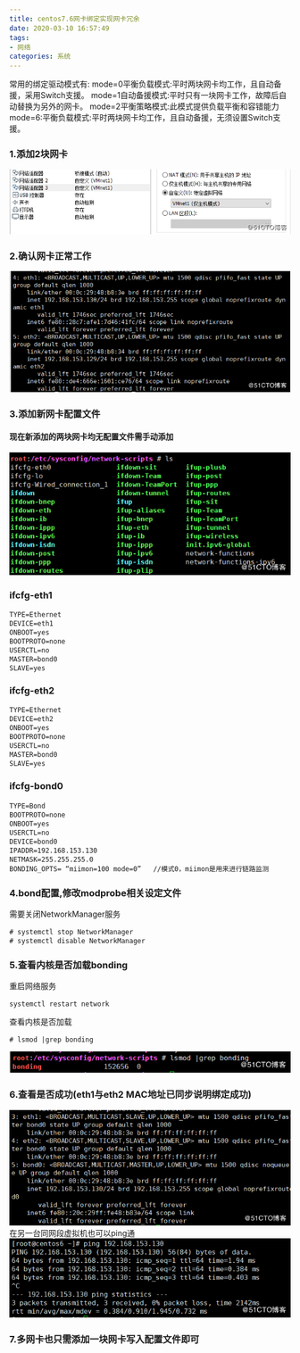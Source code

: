 ```yaml
---
title: centos7.6网卡绑定实现网卡冗余
date: 2020-03-10 16:57:49
tags:
- 网络
categories: 系统
---
```


常用的绑定驱动模式有:
mode=0平衡负载模式:平时两块网卡均工作，且自动备援，采用Switch支援。
mode=1自动备援模式:平时只有一块网卡工作，故障后自动替换为另外的网卡。
mode=2平衡策略模式:此模式提供负载平衡和容错能力
mode=6:平衡负载模式:平时两块网卡均工作，且自动备援，无须设置Switch支援。

<!--more-->

### 1.添加2块网卡

![img](centos7-6网卡绑定实现网卡冗余/a76550e49899eacebce22fd49f129bbb.png)

### 2.确认网卡正常工作

![img](centos7-6网卡绑定实现网卡冗余/666eec6f73791d7b347a902d368ebc66.png)

### 3.添加新网卡配置文件

#### 现在新添加的两块网卡均无配置文件需手动添加

![img](centos7-6网卡绑定实现网卡冗余/e3f132847ffc2f48066b94bd0ee5ecad.png)

### ifcfg-eth1

```
TYPE=Ethernet
DEVICE=eth1
ONBOOT=yes
BOOTPROTO=none
USERCTL=no
MASTER=bond0
SLAVE=yes
```

### ifcfg-eth2

```
TYPE=Ethernet
DEVICE=eth2
ONBOOT=yes
BOOTPROTO=none
USERCTL=no
MASTER=bond0
SLAVE=yes
```

### ifcfg-bond0

```
TYPE=Bond
BOOTPROTO=none
ONBOOT=yes
USERCTL=no
DEVICE=bond0
IPADDR=192.168.153.130
NETMASK=255.255.255.0
BONDING_OPTS= “miimon=100 mode=0”   //模式0，miimon是用来进行链路监测
```

### 4.bond配置,修改modprobe相关设定文件

需要关闭NetworkManager服务

```
# systemctl stop NetworkManager
# systemctl disable NetworkManager
```

### 5.查看内核是否加载bonding

重启网络服务

```
systemctl restart network
```

查看内核是否加载

```
# lsmod |grep bonding
```

![img](centos7-6网卡绑定实现网卡冗余/172f4b6504a72c5e0b70d99eae95e3ad.png)

### 6.查看是否成功(eth1与eth2 MAC地址已同步说明绑定成功)

![img](centos7-6网卡绑定实现网卡冗余/cd360c0412847ed5fbbc9aafbc511cad.png)
在另一台同网段虚拟机也可以ping通
![img](centos7-6网卡绑定实现网卡冗余/7f4162ecb00ea9a2a636eab215f2b104.png)

### 7.多网卡也只需添加一块网卡写入配置文件即可